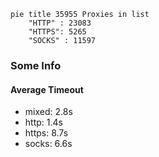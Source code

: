 
```mermaid
pie title 35955 Proxies in list
    "HTTP" : 23083
    "HTTPS": 5265
    "SOCKS" : 11597
```

### Some Info
#### Average Timeout

- mixed: 2.8s
- http: 1.4s
- https: 8.7s
- socks: 6.6s